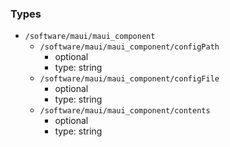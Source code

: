 ### Types

- `/software/maui/maui_component`
    - `/software/maui/maui_component/configPath`
        - optional
        - type: string
    - `/software/maui/maui_component/configFile`
        - optional
        - type: string
    - `/software/maui/maui_component/contents`
        - optional
        - type: string

